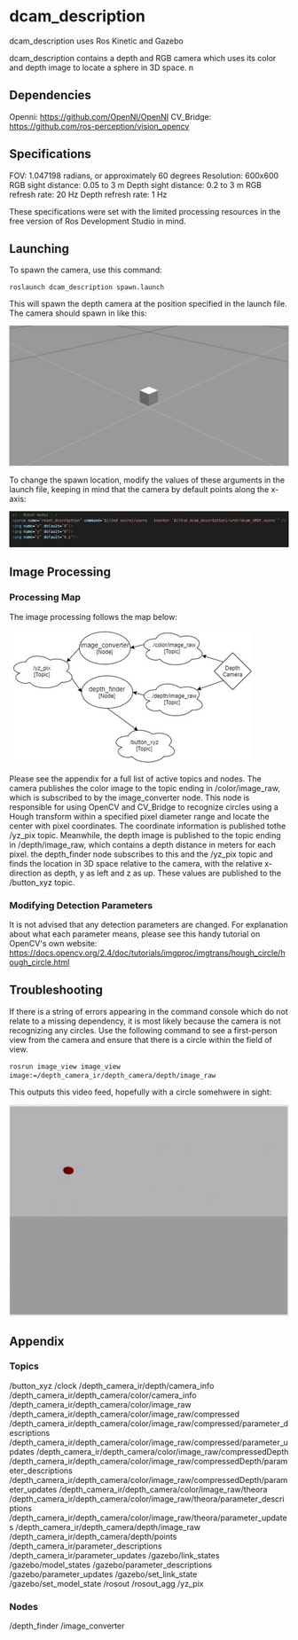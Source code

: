 # dcam_description
dcam_description uses Ros Kinetic and Gazebo

dcam_description contains a depth and RGB camera which uses its color and depth image to locate a sphere in 3D space. n

## Dependencies
Openni: https://github.com/OpenNI/OpenNI
CV_Bridge: https://github.com/ros-perception/vision_opencv

## Specifications

FOV: 1.047198 radians, or approximately 60 degrees
Resolution: 600x600
RGB sight distance: 0.05 to 3 m
Depth sight distance: 0.2 to 3 m
RGB refresh rate: 20 Hz
Depth refresh rate: 1 Hz

These specifications were set with the limited processing resources in the free version of Ros Development Studio in mind.

## Launching

To spawn the camera, use this command:

    roslaunch dcam_description spawn.launch

This will spawn the depth camera at the position specified in the launch file. The camera should spawn in like this:

![spawn](images/spawn.JPG)

To change the spawn location, modify the values of these arguments in the launch file, keeping in mind that the camera by default points along the x-axis:

![location](images/loc.JPG)

## Image Processing
### Processing Map
The image processing follows the map below:

![map](images/map.JPG)

Please see the appendix for a full list of active topics and nodes. The camera publishes the color image to the topic ending in /color/image_raw, which is subscribed to by the image_converter node. This node is responsible for using OpenCV and CV_Bridge to recognize circles using a Hough transform within a specified pixel diameter range and locate the center with pixel coordinates. The coordinate information is published tothe /yz_pix topic. Meanwhile, the depth image is published to the topic ending in /depth/image_raw, which contains a depth distance in meters for each pixel. the depth_finder node subscribes to this and the /yz_pix topic and finds the location in 3D space relative to the camera, with the relative x-direction as depth, y as left and z as up. These values are published to the /button_xyz topic. 

### Modifying Detection Parameters
It is not advised that any detection parameters are changed. For explanation about what each parameter means, please see this handy tutorial on OpenCV's own website: https://docs.opencv.org/2.4/doc/tutorials/imgproc/imgtrans/hough_circle/hough_circle.html

## Troubleshooting

If there is a string of errors appearing in the command console which do not relate to a missing dependency, it is most likely because the camera is not recognizing any circles. Use the following command to see a first-person view from the camera and ensure that there is a circle within the field of view.

    rosrun image_view image_view image:=/depth_camera_ir/depth_camera/depth/image_raw

This outputs this video feed, hopefully with a circle somehwere in sight:

![image_view](images/image_view.JPG)

## Appendix

### Topics

/button_xyz
/clock
/depth_camera_ir/depth/camera_info
/depth_camera_ir/depth_camera/color/camera_info
/depth_camera_ir/depth_camera/color/image_raw
/depth_camera_ir/depth_camera/color/image_raw/compressed
/depth_camera_ir/depth_camera/color/image_raw/compressed/parameter_descriptions
/depth_camera_ir/depth_camera/color/image_raw/compressed/parameter_updates
/depth_camera_ir/depth_camera/color/image_raw/compressedDepth
/depth_camera_ir/depth_camera/color/image_raw/compressedDepth/parameter_descriptions
/depth_camera_ir/depth_camera/color/image_raw/compressedDepth/parameter_updates
/depth_camera_ir/depth_camera/color/image_raw/theora
/depth_camera_ir/depth_camera/color/image_raw/theora/parameter_descriptions
/depth_camera_ir/depth_camera/color/image_raw/theora/parameter_updates
/depth_camera_ir/depth_camera/depth/image_raw
/depth_camera_ir/depth_camera/depth/points
/depth_camera_ir/parameter_descriptions
/depth_camera_ir/parameter_updates
/gazebo/link_states
/gazebo/model_states
/gazebo/parameter_descriptions
/gazebo/parameter_updates
/gazebo/set_link_state
/gazebo/set_model_state
/rosout
/rosout_agg
/yz_pix

### Nodes

/depth_finder
/image_converter
